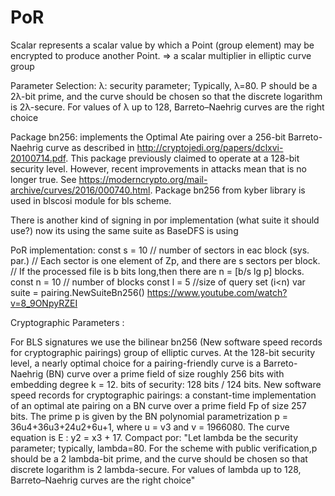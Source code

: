 # PoR #

Scalar represents a scalar value by which a Point (group element) may be encrypted to produce another Point. => a scalar multiplier in elliptic curve group

Parameter Selection:
λ: security parameter; 
Typically, λ=80. 
P should be a 2λ-bit prime, and the curve should be chosen so that the discrete logarithm is 2λ-secure. 
For values of λ up to 128, Barreto–Naehrig curves are the right choice

Package bn256: implements the Optimal Ate pairing over a 256-bit Barreto-Naehrig curve as described in <http://cryptojedi.org/papers/dclxvi-20100714.pdf>.
This package previously claimed to operate at a 128-bit security level. However, recent improvements in attacks mean that is no longer true. See <https://moderncrypto.org/mail-archive/curves/2016/000740.html>.
Package bn256 from kyber library is used in blscosi module for bls scheme.


There is another kind of signing in por implementation (what suite it should use?) now its using the same suite as BaseDFS is using

PoR implementation:
const s = 10 // number of sectors in eac block (sys. par.)
// Each sector is one element of Zp, and there are s sectors per block.
// If the processed file is b bits long,then there are n = [b/s lg p] blocks.
const n = 10 // number of blocks
const l = 5  //size of query set (i<n)
var suite = pairing.NewSuiteBn256()
<https://www.youtube.com/watch?v=8_9ONpyRZEI>



Cryptographic Parameters :

For BLS signatures we use the bilinear bn256 (New  software  speed records  for  cryptographic  pairings) group of elliptic curves. 
At the 128-bit security level, a nearly optimal choice for a pairing-friendly curve is a Barreto-Naehrig (BN) curve over a prime field of size roughly 256 bits with embedding degree k = 12. 
bits of security: 128 bits / 124 bits. 
New  software  speed records  for  cryptographic  pairings:  a constant-time implementation of an optimal ate pairing on a BN curve over a prime field Fp of size 257 bits. 
The prime p is given by the BN polynomial parametrization p = 36u4+36u3+24u2+6u+1, where u = v3 and v = 1966080. The curve equation is E : y2 = x3 + 17.
Compact por: 
"Let lambda be the security parameter; typically, lambda=80. For the scheme with public verification,p should be a 2 lambda-bit prime, and the curve should be chosen so that discrete logarithm is 2 lambda-secure. For values of lambda up to 128, Barreto–Naehrig curves are the right choice"
